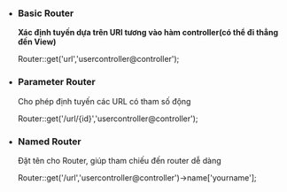 <ul>
<li>
<h3> Basic Router</h3>
<p><strong>Xác định tuyến dựa trên URl tương vào hàm controller(có thể đi thẳng đến View)</strong></p>
<p>Router::get('url','usercontroller@controller');</p>
</li>
<li>
  <h3> Parameter Router</h3>
  <p> Cho phép định tuyến các URL có tham số động </p>
  <p>Router::get('/url/{id}','usercontroller@controller');</p>
</li>
<li>
  <h3> Named Router</h3>
  <p> Đặt tên cho Router, giúp tham chiếu đến router dễ dàng</p>
  <p> Router::get('/url','usercontroller@controller')->name['yourname'];</p>
</li>
</ul>
